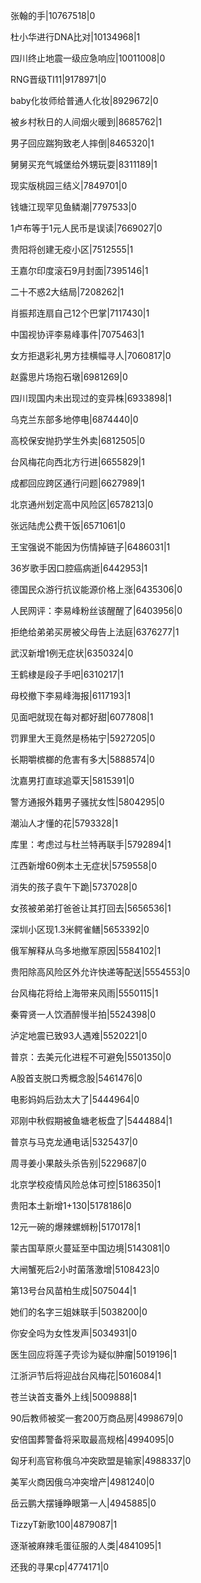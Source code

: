 张翰的手|10767518|0

杜小华进行DNA比对|10134968|1

四川终止地震一级应急响应|10011008|0

RNG晋级TI11|9178971|0

baby化妆师给普通人化妆|8929672|0

被乡村秋日的人间烟火暖到|8685762|1

男子回应踹狗致老人摔倒|8465320|1

舅舅买充气城堡给外甥玩耍|8311189|1

现实版桃园三结义|7849701|0

钱塘江现罕见鱼鳞潮|7797533|0

1卢布等于1元人民币是误读|7669027|0

贵阳将创建无疫小区|7512555|1

王嘉尔印度滚石9月封面|7395146|1

二十不惑2大结局|7208262|1

肖振邦连扇自己12个巴掌|7117430|1

中国视协评李易峰事件|7075463|1

女方拒退彩礼男方挂横幅寻人|7060817|0

赵露思片场抱石墩|6981269|0

四川现国内未出现过的变异株|6933898|1

乌克兰东部多地停电|6874440|0

高校保安抛扔学生外卖|6812505|0

台风梅花向西北方行进|6655829|1

成都回应跨区通行问题|6627989|1

北京通州划定高中风险区|6578213|0

张远陆虎公费干饭|6571061|0

王宝强说不能因为伤情掉链子|6486031|1

36岁歌手因口腔癌病逝|6442953|1

德国民众游行抗议能源价格上涨|6435306|0

人民网评：李易峰粉丝该醒醒了|6403956|0

拒绝给弟弟买房被父母告上法庭|6376277|1

武汉新增1例无症状|6350324|0

王鹤棣是段子手吧|6310217|1

母校撤下李易峰海报|6117193|1

见面吧就现在每对都好甜|6077808|1

罚罪里大王竟然是杨祐宁|5927205|0

长期嚼槟榔的危害有多大|5888574|0

沈嘉男打直球追覃天|5815391|0

警方通报外籍男子骚扰女性|5804295|0

潮汕人才懂的花|5793328|1

库里：考虑过与杜兰特再联手|5792894|1

江西新增60例本土无症状|5759558|0

消失的孩子袁午下跪|5737028|0

女孩被弟弟打爸爸让其打回去|5656536|1

深圳小区现1.3米鳄雀鳝|5653392|0

俄军解释从乌多地撤军原因|5584102|1

贵阳除高风险区外允许快递等配送|5554553|0

台风梅花将给上海带来风雨|5550115|1

秦霄贤一人饮酒醉慢半拍|5524398|0

泸定地震已致93人遇难|5520221|0

普京：去美元化进程不可避免|5501350|0

A股首支脱口秀概念股|5461476|0

电影妈妈后劲太大了|5444964|0

邓刚中秋假期被鱼塘老板盘了|5444884|1

普京与马克龙通电话|5325437|0

周寻姜小果敲头杀告别|5229687|0

北京学校疫情风险总体可控|5186350|1

贵阳本土新增1+130|5178186|0

12元一碗的爆辣螺蛳粉|5170178|1

蒙古国草原火蔓延至中国边境|5143081|0

大闸蟹死后2小时菌落激增|5108423|0

第13号台风苗柏生成|5075044|1

她们的名字三姐妹联手|5038200|0

你安全吗为女性发声|5034931|0

医生回应将莲子壳诊为疑似肿瘤|5019196|1

江浙沪节后将迎战台风梅花|5016084|1

苍兰诀首支番外上线|5009888|1

90后教师被奖一套200万商品房|4998679|0

安倍国葬警备将采取最高规格|4994095|0

匈牙利高官称俄乌冲突欧盟是输家|4988337|0

美军火商因俄乌冲突增产|4981240|0

岳云鹏大摆锤睁眼第一人|4945885|0

TizzyT新歌100|4879087|1

逐渐被麻辣毛蛋征服的人类|4841095|1

还我的寻果cp|4774171|0

